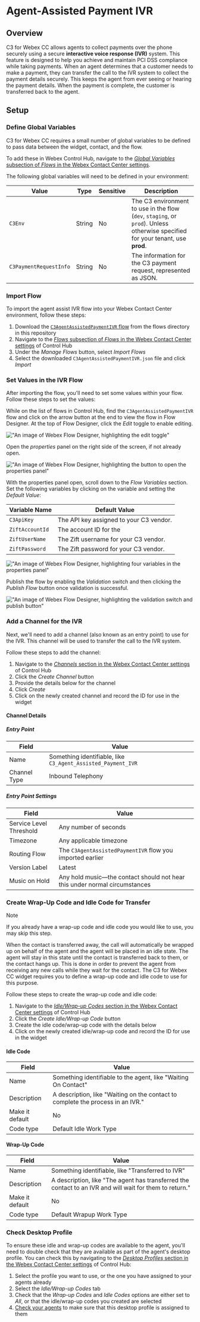 # Agent-Assisted Payment IVR

## Overview

C3 for Webex CC allows agents to collect payments over the phone securely using a secure **interactive voice response (IVR)** system. This feature is designed to help you achieve and maintain PCI DSS compliance while taking payments. When an agent determines that a customer needs to make a payment, they can transfer the call to the IVR system to collect the payment details securely. This keeps the agent from ever seeing or hearing the payment details. When the payment is complete, the customer is transferred back to the agent.

## Setup

### Define Global Variables

C3 for Webex CC requires a small number of global variables to be defined to pass data between the widget, contact, and the flow.

To add these in Webex Control Hub, navigate to the [_Global Variables_ subsection of _Flows_ in the Webex Contact Center settings](https://admin.webex.com/wxcc/customer-experience/routing-flows/global-variables).

The following global variables will need to be defined in your environment:

| Value                  | Type   | Sensitive | Description                                                                                                                |
| ---------------------- | ------ | --------- | -------------------------------------------------------------------------------------------------------------------------- |
| `C3Env`                | String | No        | The C3 environment to use in the flow (`dev`, `staging`, or `prod`). Unless otherwise specified for your tenant, use **prod**. |
| `C3PaymentRequestInfo` | String | No        | The information for the C3 payment request, represented as JSON.                                                           |

### Import Flow

To import the agent assist IVR flow into your Webex Contact Center environment, follow these steps:

1. Download the [`C3AgentAssistedPaymentIVR` flow](../../flows/C3AgentAssistedPaymentIVR.json) from the flows directory in this repository
2. Navigate to the [_Flows_ subsection of _Flows_ in the Webex Contact Center settings](https://admin.webex.com/wxcc/customer-experience/routing-flows/flows) of Control Hub
3. Under the _Manage Flows_ button, select _Import Flows_
4. Select the downloaded `C3AgentAssistedPaymentIVR.json` file and click _Import_

### Set Values in the IVR Flow

After importing the flow, you'll need to set some values within your flow. Follow these steps to set the values:

While on the list of flows in Control Hub, find the `C3AgentAssistedPaymentIVR` flow and click on the arrow button at the end to view the flow in Flow Designer. At the top of Flow Designer, click the _Edit_ toggle to enable editing.

!["An image of Webex Flow Designer, highlighting the edit toggle"](../images/flow-designer-editing.png 'Flow Designer editing toggle')

Open the _properties_ panel on the right side of the screen, if not already open.

!["An image of Webex Flow Designer, highlighting the button to open the properties panel"](../images/flow-designer-properties-panel.png 'Flow Designer properties panel button')

With the properties panel open, scroll down to the _Flow Variables_ section. Set the following variables by clicking on the variable and setting the _Default Value_:

| Variable Name   | Default Value                           |
| --------------- | --------------------------------------- |
| `C3ApiKey`      | The API key assigned to your C3 vendor. |
| `ZiftAccountId` | The account ID for the                  |
| `ZiftUserName`  | The Zift username for your C3 vendor.   |
| `ZiftPassword`  | The Zift password for your C3 vendor.   |

!["An image of Webex Flow Designer, highlighting four variables in the properties panel"](../images/flow-designer-flow-variables.png 'Flow Designer flow variables')

Publish the flow by enabling the _Validation_ switch and then clicking the _Publish Flow_ button once validation is successful.

!["An image of Webex Flow Designer, highlighting the validation switch and publish button"](../images/flow-designer-publish.png 'Flow Designer publish')

### Add a Channel for the IVR

Next, we'll need to add a channel (also known as an entry point) to use for the IVR. This channel will be used to transfer the call to the IVR system.

Follow these steps to add the channel:

1. Navigate to the [_Channels_ section in the Webex Contact Center settings](https://admin.webex.com/wxcc/customer-experience/channels) of Control Hub
2. Click the _Create Channel_ button
3. Provide the details below for the channel
4. Click _Create_
5. Click on the newly created channel and record the ID for use in the widget

#### Channel Details

##### Entry Point

| Field        | Value                                                        |
| ------------ | ------------------------------------------------------------ |
| Name         | Something identifiable, like `C3_Agent_Assisted_Payment_IVR` |
| Channel Type | Inbound Telephony                                            |

##### Entry Point Settings

| Field                   | Value                                                                      |
| ----------------------- | -------------------------------------------------------------------------- |
| Service Level Threshold | Any number of seconds                                                      |
| Timezone                | Any applicable timezone                                                    |
| Routing Flow            | The `C3AgentAssistedPaymentIVR` flow you imported earlier                  |
| Version Label           | Latest                                                                     |
| Music on Hold           | Any hold music—the contact should not hear this under normal circumstances |

### Create Wrap-Up Code and Idle Code for Transfer

> [!NOTE]
> If you already have a wrap-up code and idle code you would like to use, you may skip this step.

When the contact is transferred away, the call will automatically be wrapped up on behalf of the agent and the agent will be placed in an idle state. The agent will stay in this state until the contact is transferred back to them, or the contact hangs up. This is done in order to prevent the agent from receiving any new calls while they wait for the contact. The C3 for Webex CC widget requires you to define a wrap-up code and idle code to use for this purpose.

Follow these steps to create the wrap-up code and idle code:

1. Navigate to the [_Idle/Wrap-up Codes_ section in the Webex Contact Center settings](https://admin.webex.com/wxcc/desktop-experience/status-codes) of Control Hub
2. Click the _Create Idle/Wrap-up Code_ button
3. Create the idle code/wrap-up code with the details below
4. Click on the newly created idle/wrap-up code and record the ID for use in the widget

#### Idle Code

| Field           | Value                                                                           |
| --------------- | ------------------------------------------------------------------------------- |
| Name            | Something identifiable to the agent, like "Waiting On Contact"                  |
| Description     | A description, like "Waiting on the contact to complete the process in an IVR." |
| Make it default | No                                                                              |
| Code type       | Default Idle Work Type                                                          |

#### Wrap-Up Code

| Field           | Value                                                                                                   |
| --------------- | ------------------------------------------------------------------------------------------------------- |
| Name            | Something identifiable, like "Transferred to IVR"                                                       |
| Description     | A description, like "The agent has transferred the contact to an IVR and will wait for them to return." |
| Make it default | No                                                                                                      |
| Code type       | Default Wrapup Work Type                                                                                |

### Check Desktop Profile

To ensure these idle and wrap-up codes are available to the agent, you'll need to double check that they are available as part of the agent's desktop profile. You can check this by navigating to the [_Desktop Profiles_ section in the Webex Contact Center settings](https://admin.webex.com/wxcc/desktop-experience/desktop-profiles) of Control Hub:

1. Select the profile you want to use, or the one you have assigned to your agents already
2. Select the _Idle/Wrap-up Codes_ tab
3. Check that the _Wrap-up Codes_ and _Idle Codes_ options are either set to _All_, or that the idle/wrap-up codes you created are selected
4. [Check your agents](https://admin.webex.com/wxcc/user-mgmt/users) to make sure that this desktop profile is assigned to them
